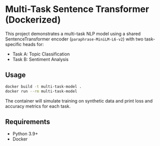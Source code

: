 # Multi-Task Sentence Transformer (Dockerized)

This project demonstrates a multi-task NLP model using a shared SentenceTransformer encoder (`paraphrase-MiniLM-L6-v2`) with two task-specific heads for:

- Task A: Topic Classification
- Task B: Sentiment Analysis

## Usage

```bash
docker build -t multi-task-model .
docker run --rm multi-task-model
```

The container will simulate training on synthetic data and print loss and accuracy metrics for each task.

## Requirements

- Python 3.9+
- Docker
